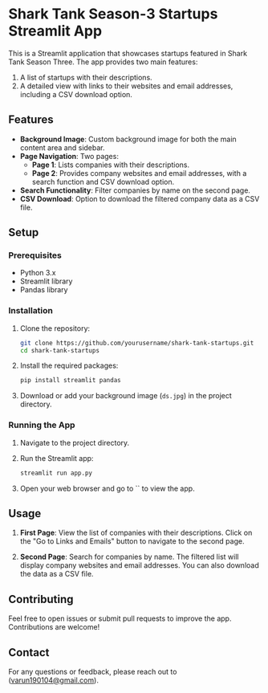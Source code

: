 # Shark Tank Season-3 Startups Streamlit App

This is a Streamlit application that showcases startups featured in Shark Tank Season Three. The app provides two main features:
1. A list of startups with their descriptions.
2. A detailed view with links to their websites and email addresses, including a CSV download option.

## Features

- **Background Image**: Custom background image for both the main content area and sidebar.
- **Page Navigation**: Two pages:
  - **Page 1**: Lists companies with their descriptions.
  - **Page 2**: Provides company websites and email addresses, with a search function and CSV download option.
- **Search Functionality**: Filter companies by name on the second page.
- **CSV Download**: Option to download the filtered company data as a CSV file.

## Setup

### Prerequisites

- Python 3.x
- Streamlit library
- Pandas library

### Installation

1. Clone the repository:

    ```bash
    git clone https://github.com/yourusername/shark-tank-startups.git
    cd shark-tank-startups
    ```

2. Install the required packages:

    ```bash
    pip install streamlit pandas
    ```

3. Download or add your background image (`ds.jpg`) in the project directory.

### Running the App

1. Navigate to the project directory.

2. Run the Streamlit app:

    ```bash
    streamlit run app.py
    ```

3. Open your web browser and go to `` to view the app.

## Usage

1. **First Page**: View the list of companies with their descriptions. Click on the "Go to Links and Emails" button to navigate to the second page.

2. **Second Page**: Search for companies by name. The filtered list will display company websites and email addresses. You can also download the data as a CSV file.

## Contributing

Feel free to open issues or submit pull requests to improve the app. Contributions are welcome!

## Contact

For any questions or feedback, please reach out to (varun190104@gmail.com).

